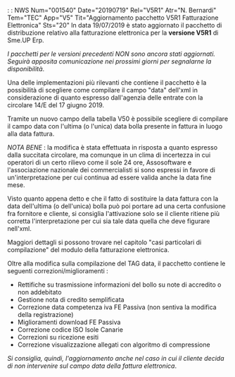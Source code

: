  :  : NWS Num="001540" Date="20190719" Rel="V5R1" Atr="N. Bernardi" Tem="TEC" App="V5" Tit="Aggiornamento pacchetto V5R1 Fatturazione Elettronica" Sts="20"
In data 19/07/2019 è stato aggiornato il pacchetto di distribuzione relativo alla fatturazione elettronica per la <b>versione V5R1</b> di Sme.UP Erp.

<i>I pacchetti per le versioni precedenti NON sono ancora stati aggiornati. Seguirà apposita comunicazione nei prossimi giorni per segnalarne la disponibilità</i>.

Una delle implementazioni più rilevanti che contiene il pacchetto è la possibilità di scegliere come compilare il campo "data" dell'xml in considerazione di quanto espresso dall'agenzia delle entrate con la circolare 14/E del 17 giugno 2019.

Tramite un nuovo campo della tabella V50 è possibile scegliere di compilare il campo data con l'ultima (o l'unica) data bolla presente in fattura in luogo alla data fattura.

<i>NOTA BENE</i> :  la modifica è stata effettuata in risposta a quanto espresso dalla succitata circolare, ma comunque in un clima di incertezza in cui operatori di un certo rilievo come il sole 24 ore, Assosoftware e l'associazione nazionale dei commercialisti si sono espressi in favore di un'interpretazione per cui continua ad essere valida anche la data fine mese.

Visto quanto appena detto e che il fatto di sostituire la data fattura con la data dell'ultima (o dell'unica) bolla può poi portare ad una certa confusione fra fornitore e cliente, si consiglia
l'attivazione solo se il cliente ritiene più corretta l'interpretazione per cui sia tale data quella
che deve figurare nell'xml.

Maggiori dettagli si possono trovare nel capitolo "casi particolari di compilazione" del modulo della fatturazione elettronica.

Oltre alla modifica sulla compilazione del TAG data, il pacchetto contiene le seguenti correzioni/miglioramenti : 
<ul><li>Rettifiche su trasmissione informazioni del bollo su note di accredito o non addebitato</li>
<li>Gestione nota di credito semplificata</li>
<li>Correzione data competenza iva FE Passiva (non sentiva la modifica della registrazione)</li> <li>Miglioramenti download FE Passiva</li>
<li>Correzione codice ISO Isole Canarie</li>
<li>Correzioni su ricezione esiti</li>
<li>Correzione visualizzazione allegati con algoritmo di compressione</li></ul> 
<i>Si consiglia, quindi, l'aggiornamento anche nel caso in cui il cliente decida di non intervenire
sul campo data della fattura elettronica</i>.
